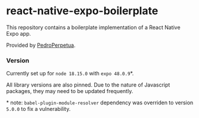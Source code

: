 react-native-expo-boilerplate
===
This repository contains a boilerplate implementation of a React Native Expo app.

Provided by [PedroPerpetua](https://github.com/PedroPerpetua).

### Version
Currently set up for `node 18.15.0` with `expo 48.0.9`*.

All library versions are also pinned. Due to the nature of Javascript packages, they may need to be updated frequently.

\* note: `babel-plugin-module-resolver` dependency was overriden to version `5.0.0` to fix a vulnerability.
